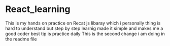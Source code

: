 # React_learning
This is my hands on practice on Recat js libaray which i  personally  thing is hard to understand but step by step learnig made it simple and makes me a good coder best tip is practice daily
This is the second change i am doing in the readme file
